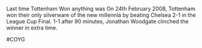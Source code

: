 
Last time Tottenham Won anything was On 24th February 2008, Tottenham won their only silverware of the new millennia by beating Chelsea 2-1 in the League Cup Final. 1-1 after 90 minutes, Jonathan Woodgate clinched the winner in extra time.  

#COYG
